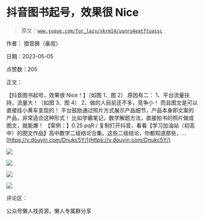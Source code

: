 # 抖音图书起号，效果很 Nice

> 原文：[`www.yuque.com/for_lazy/xkrm14/uunru4eatftuassc`](https://www.yuque.com/for_lazy/xkrm14/uunru4eatftuassc)

作者： 猎音狮（豪叔）

日期：2023-05-05

点赞数：205

正文：

【抖音图书起号，效果很 Nice！】（如图 1、图 2） 原因有二： 1、平台流量扶持，流量大！（如图 3、图 4） 2、做的人目前还不多，竞争小！ 而且图文是可以直接挂小黄车变现的！ 平台鼓励通过照片方式展示产品细节，产品本身即文案的产品，非常适合这种形式！ 比如学霸笔记，数学解题方法，直接拍书的照片做成图文，就能爆！ 【案例：】0.25 pqR:/ 复制打开抖音，看看【学习加油站（初高中）的图文作品】高中数学二级结论合集。这些二级结论，你都知道那些，... [https://v.douyin.com/Dnukc5Y/](https://v.douyin.com/Dnukc5Y/)

![](img/ea09dead9ae5856f879f6c617d57a148.png)

![](img/7b7bde070712f08324907f2e6d9960c9.png)

![](img/12b28d5a4b4190cdf0f355982f4b7636.png)

![](img/4943272de3561b9751d5aa352a780972.png)

评论区：

公众号懒人找资源，懒人专属群分享

